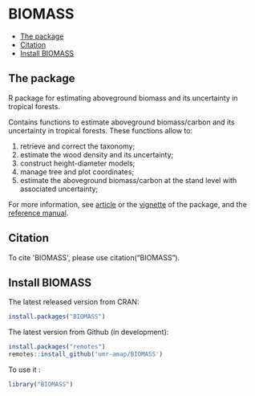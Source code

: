 BIOMASS
================

  - [The package](#the-package)
  - [Citation](#citation)
  - [Install BIOMASS](#install-biomass)

## The package

R package for estimating aboveground biomass and its uncertainty in
tropical forests.

Contains functions to estimate aboveground biomass/carbon and its
uncertainty in tropical forests. These functions allow to:

1.  retrieve and correct the taxonomy;
2.  estimate the wood density and its uncertainty;
3.  construct height-diameter models;
4.  manage tree and plot coordinates;
5.  estimate the aboveground biomass/carbon at the stand level with
    associated uncertainty;

For more information, see
[article](https://besjournals.onlinelibrary.wiley.com/doi/10.1111/2041-210X.12753)
or the
[vignette](https://cran.r-project.org/web/packages/BIOMASS/vignettes/BIOMASS.html)
of the package, and the [reference
manual](https://CRAN.R-project.org/package=BIOMASS/BIOMASS.pdf).

## Citation

To cite 'BIOMASS', please use citation(“BIOMASS”).

## Install BIOMASS

The latest released version from CRAN:

``` r
install.packages("BIOMASS")
```

The latest version from Github (in development):

``` r
install.packages("remotes")
remotes::install_github('umr-amap/BIOMASS')
```

To use it :

``` r
library("BIOMASS")
```
